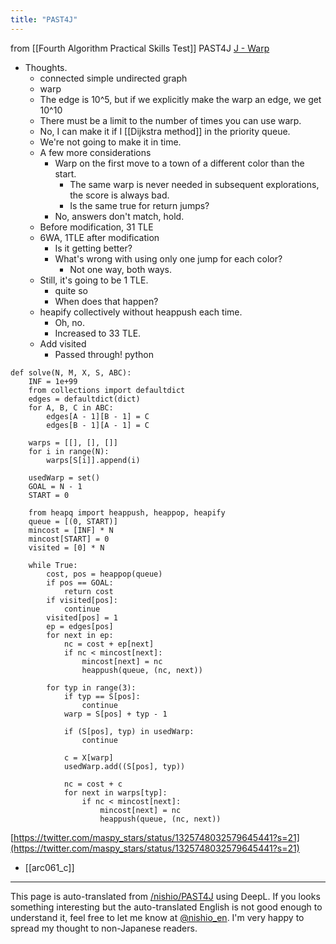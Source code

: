 ```yaml
---
title: "PAST4J"
---
```


from  [[Fourth Algorithm Practical Skills Test]]
PAST4J
[J - Warp](https://atcoder.jp/contests/past202010-open/tasks/past202010_j)
- Thoughts.
    - connected simple undirected graph
    - warp
    - The edge is 10^5, but if we explicitly make the warp an edge, we get 10^10
    - There must be a limit to the number of times you can use warp.
    - No, I can make it if I [[Dijkstra method]] in the priority queue.
    - We're not going to make it in time.
    - A few more considerations
        - Warp on the first move to a town of a different color than the start.
            - The same warp is never needed in subsequent explorations, the score is always bad.
            - Is the same true for return jumps?
        - No, answers don't match, hold.
    - Before modification, 31 TLE
    - 6WA, 1TLE after modification
        - Is it getting better?
        - What's wrong with using only one jump for each color?
            - Not one way, both ways.
    - Still, it's going to be 1 TLE.
        - quite so
        - When does that happen?
    - heapify collectively without heappush each time.
        - Oh, no.
        - Increased to 33 TLE.
    - Add visited
        - Passed through!
python

```
def solve(N, M, X, S, ABC):
    INF = 1e+99
    from collections import defaultdict
    edges = defaultdict(dict)
    for A, B, C in ABC:
        edges[A - 1][B - 1] = C
        edges[B - 1][A - 1] = C

    warps = [[], [], []]
    for i in range(N):
        warps[S[i]].append(i)

    usedWarp = set()
    GOAL = N - 1
    START = 0

    from heapq import heappush, heappop, heapify
    queue = [(0, START)]
    mincost = [INF] * N
    mincost[START] = 0
    visited = [0] * N

    while True:
        cost, pos = heappop(queue)
        if pos == GOAL:
            return cost
        if visited[pos]:
            continue
        visited[pos] = 1
        ep = edges[pos]
        for next in ep:
            nc = cost + ep[next]
            if nc < mincost[next]:
                mincost[next] = nc
                heappush(queue, (nc, next))

        for typ in range(3):
            if typ == S[pos]:
                continue
            warp = S[pos] + typ - 1

            if (S[pos], typ) in usedWarp:
                continue

            c = X[warp]
            usedWarp.add((S[pos], typ))

            nc = cost + c
            for next in warps[typ]:
                if nc < mincost[next]:
                    mincost[next] = nc
                    heappush(queue, (nc, next))
```



[https://twitter.com/maspy_stars/status/1325748032579645441?s=21](https://twitter.com/maspy_stars/status/1325748032579645441?s=21)
- [[arc061_c]]

---
This page is auto-translated from [/nishio/PAST4J](https://scrapbox.io/nishio/PAST4J) using DeepL. If you looks something interesting but the auto-translated English is not good enough to understand it, feel free to let me know at [@nishio_en](https://twitter.com/nishio_en). I'm very happy to spread my thought to non-Japanese readers.